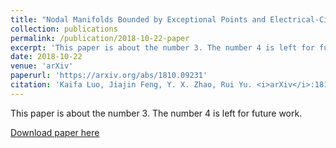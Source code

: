 ```yaml
---
title: "Nodal Manifolds Bounded by Exceptional Points and Electrical-Circuit Realizations"
collection: publications
permalink: /publication/2018-10-22-paper
excerpt: 'This paper is about the number 3. The number 4 is left for future work.'
date: 2018-10-22
venue: 'arXiv'
paperurl: 'https://arxiv.org/abs/1810.09231'
citation: 'Kaifa Luo, Jiajin Feng, Y. X. Zhao, Rui Yu. <i>arXiv</i>:1810.09231 (2018).'
---
```

This paper is about the number 3. The number 4 is left for future work.

[Download paper here](https://arxiv.org/abs/1810.09231)
